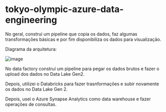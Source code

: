 # tokyo-olympic-azure-data-engineering
No geral, construi um pipeline que copia os dados, faz algumas transformações básicas e por fim disponibiliza os dados para visualização.

Diagrama da arquitetura:

![image](https://github.com/user-attachments/assets/90580c53-6c01-4457-80c7-9772bae3cd0e)

No data factory construí um pipeline para pegar os dados brutos e fazer o upload dos dados no Data Lake Gen2.

Depois, utilizei o Databricks para fazer trasnformações e subir novamente os dados no Data Lake Gen 2.

Depois, usei o Azure Synapse Analytics como data warehouse e fazer operações de consultas.
